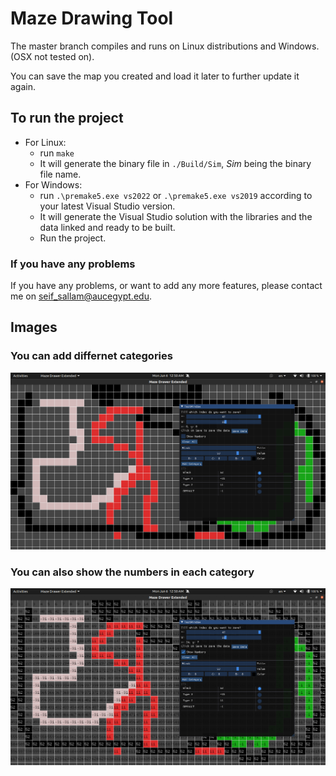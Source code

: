 # Maze Drawing Tool
The master branch compiles and runs on Linux distributions and Windows. (OSX not tested on).

You can save the map you created and load it later to further update it again.

## To run the project

+ For Linux: 
    - run `make`
    - It will generate the binary file in `./Build/Sim`, _Sim_ being the binary file name.
+ For Windows:
    - run `.\premake5.exe vs2022` or `.\premake5.exe vs2019` according to your latest Visual Studio version.
    - It will generate the Visual Studio solution with the libraries and the data linked and ready to be built.
    - Run the project.
    
### If you have any problems
  If you have any problems, or want to add any more features, please contact me on [seif_sallam@aucegypt.edu](mailto:seif_sallam@aucegypt.edu).


## Images

### You can add differnet categories

<img src="images/NoNumbers.png"/>
 

### You can also show the numbers in each category
<img src="images/Numbers.png"/>
